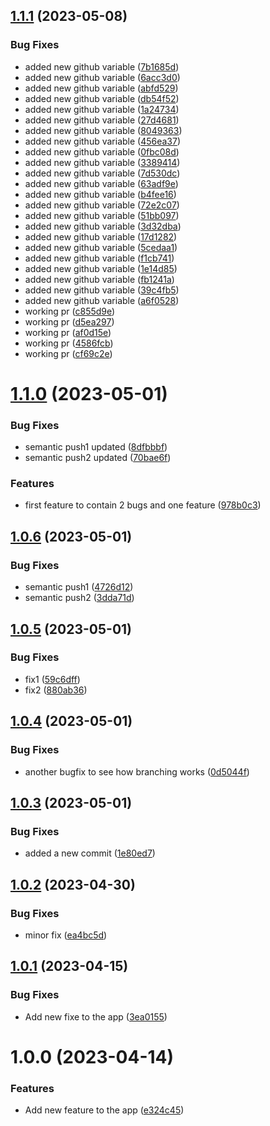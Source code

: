## [1.1.1](https://github.com/chamarasanjeewa/next-app/compare/v1.1.0...v1.1.1) (2023-05-08)


### Bug Fixes

* added new github variable ([7b1685d](https://github.com/chamarasanjeewa/next-app/commit/7b1685d8dfc2da92e77ded54dff91afacf757d41))
* added new github variable ([6acc3d0](https://github.com/chamarasanjeewa/next-app/commit/6acc3d08dac3e3d34765ba83edfe25ea6b065e37))
* added new github variable ([abfd529](https://github.com/chamarasanjeewa/next-app/commit/abfd5295e26d9532b5337ea65b1947ed67e8bcc2))
* added new github variable ([db54f52](https://github.com/chamarasanjeewa/next-app/commit/db54f52c3f93c660985e988f7cc1a70d112ba8ff))
* added new github variable ([1a24734](https://github.com/chamarasanjeewa/next-app/commit/1a2473461446545a8a3cb5ac25be9e822daede4e))
* added new github variable ([27d4681](https://github.com/chamarasanjeewa/next-app/commit/27d468123d253347b4cc8f4039f60d27f7706b78))
* added new github variable ([8049363](https://github.com/chamarasanjeewa/next-app/commit/80493632705896d855b6d7f65aea378369351945))
* added new github variable ([456ea37](https://github.com/chamarasanjeewa/next-app/commit/456ea379e680e35329962962719831d694d8795a))
* added new github variable ([0fbc08d](https://github.com/chamarasanjeewa/next-app/commit/0fbc08d1c7bade4beb78eb6eb903d1cfce9fb029))
* added new github variable ([3389414](https://github.com/chamarasanjeewa/next-app/commit/338941449401c16c4cede1043118cbcdd9e6fdd0))
* added new github variable ([7d530dc](https://github.com/chamarasanjeewa/next-app/commit/7d530dc4acd313b208334e3086a93003976272aa))
* added new github variable ([63adf9e](https://github.com/chamarasanjeewa/next-app/commit/63adf9e983122807a591db164fec9b84b48ec5a8))
* added new github variable ([b4fee16](https://github.com/chamarasanjeewa/next-app/commit/b4fee16c77c6c0173886813f8c8cff245afe08e8))
* added new github variable ([72e2c07](https://github.com/chamarasanjeewa/next-app/commit/72e2c07260cb81e7c1d95723294047fa8d73bf15))
* added new github variable ([51bb097](https://github.com/chamarasanjeewa/next-app/commit/51bb0973ccc9da93c4167bc8529e30b169c2a681))
* added new github variable ([3d32dba](https://github.com/chamarasanjeewa/next-app/commit/3d32dbab6459faa35d6275f209d19b54628e9b0a))
* added new github variable ([17d1282](https://github.com/chamarasanjeewa/next-app/commit/17d1282c59bb1a7f3b22192c2f6e109b7990ee5a))
* added new github variable ([5cedaa1](https://github.com/chamarasanjeewa/next-app/commit/5cedaa1871f96db6fb52f3a1cead85edf8be2845))
* added new github variable ([f1cb741](https://github.com/chamarasanjeewa/next-app/commit/f1cb741b05fab6393bfa882e1cd78c3392872197))
* added new github variable ([1e14d85](https://github.com/chamarasanjeewa/next-app/commit/1e14d850fb15758da0e83ea23ea1c585802e031a))
* added new github variable ([fb1241a](https://github.com/chamarasanjeewa/next-app/commit/fb1241ab3961de7ccff17aafa12191958f245071))
* added new github variable ([39c4fb5](https://github.com/chamarasanjeewa/next-app/commit/39c4fb5644a99f0fced87409a72de4db240c7730))
* added new github variable ([a6f0528](https://github.com/chamarasanjeewa/next-app/commit/a6f052814f856ec11ffac94198a7c6d3d78a4839))
* working pr ([c855d9e](https://github.com/chamarasanjeewa/next-app/commit/c855d9ea239a6cac8aa9bef9b4e1a266892760bb))
* working pr ([d5ea297](https://github.com/chamarasanjeewa/next-app/commit/d5ea297b6b80cc9908b68f3424331276af449103))
* working pr ([af0d15e](https://github.com/chamarasanjeewa/next-app/commit/af0d15e415e8e0c3fd4578bdd6debee0d43d31c1))
* working pr ([4586fcb](https://github.com/chamarasanjeewa/next-app/commit/4586fcbb6ddfa314bb1c9a722f1695dac7b977d1))
* working pr ([cf69c2e](https://github.com/chamarasanjeewa/next-app/commit/cf69c2edf564f0154b14ea7eec4cd999b470ebaa))

# [1.1.0](https://github.com/chamarasanjeewa/next-app/compare/v1.0.6...v1.1.0) (2023-05-01)


### Bug Fixes

* semantic push1 updated ([8dfbbbf](https://github.com/chamarasanjeewa/next-app/commit/8dfbbbf7ca5dbf00d606811dee596d81a8ad0774))
* semantic push2 updated ([70bae6f](https://github.com/chamarasanjeewa/next-app/commit/70bae6f55a9a6dd7af869d458c2bcd40076fa981))


### Features

* first feature to contain 2 bugs and one feature ([978b0c3](https://github.com/chamarasanjeewa/next-app/commit/978b0c3996e9f886b7a9a0175d176271caf54db0))

## [1.0.6](https://github.com/chamarasanjeewa/next-app/compare/v1.0.5...v1.0.6) (2023-05-01)


### Bug Fixes

* semantic push1 ([4726d12](https://github.com/chamarasanjeewa/next-app/commit/4726d12bf7668ebf163c2e739ed30c118839c0ba))
* semantic push2 ([3dda71d](https://github.com/chamarasanjeewa/next-app/commit/3dda71d99389eaf278cb256cd45ea239d2a71a54))

## [1.0.5](https://github.com/chamarasanjeewa/next-app/compare/v1.0.4...v1.0.5) (2023-05-01)


### Bug Fixes

* fix1 ([59c6dff](https://github.com/chamarasanjeewa/next-app/commit/59c6dff1e29833d06f1ea0ca7a4bbbf40e9b2886))
* fix2 ([880ab36](https://github.com/chamarasanjeewa/next-app/commit/880ab36a5a9714019957a3e0b41f66c1fb7d2cf8))

## [1.0.4](https://github.com/chamarasanjeewa/next-app/compare/v1.0.3...v1.0.4) (2023-05-01)


### Bug Fixes

* another bugfix to see how branching works ([0d5044f](https://github.com/chamarasanjeewa/next-app/commit/0d5044f0fe66ae24a177a3adb7321cd12afe73d2))

## [1.0.3](https://github.com/chamarasanjeewa/next-app/compare/v1.0.2...v1.0.3) (2023-05-01)


### Bug Fixes

* added a new commit ([1e80ed7](https://github.com/chamarasanjeewa/next-app/commit/1e80ed7326852b4b56a4db3b656718ee91ad6fd1))

## [1.0.2](https://github.com/chamarasanjeewa/next-app/compare/v1.0.1...v1.0.2) (2023-04-30)


### Bug Fixes

* minor fix ([ea4bc5d](https://github.com/chamarasanjeewa/next-app/commit/ea4bc5dc72598ed3c96c04a8e14314a73c48ed5b))

## [1.0.1](https://github.com/chamarasanjeewa/next-app/compare/v1.0.0...v1.0.1) (2023-04-15)


### Bug Fixes

* Add new fixe to the app ([3ea0155](https://github.com/chamarasanjeewa/next-app/commit/3ea015518dd73a4124ba82cb4b61f078d5c69335))

# 1.0.0 (2023-04-14)


### Features

* Add new feature to the app ([e324c45](https://github.com/chamarasanjeewa/next-app/commit/e324c45bcf045c9275d38d38450b00d445b779f3))
